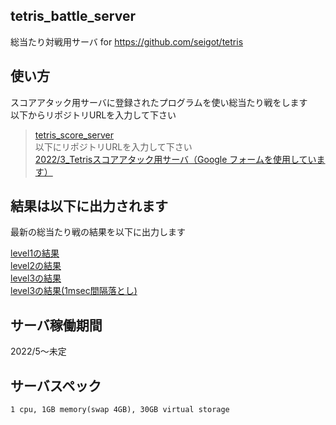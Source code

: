 ## tetris_battle_server

総当たり対戦用サーバ for https://github.com/seigot/tetris  

## 使い方

スコアアタック用サーバに登録されたプログラムを使い総当たり戦をします  
以下からリポジトリURLを入力して下さい 

> [tetris_score_server](https://github.com/seigot/tetris_score_server)  
> 以下にリポジトリURLを入力して下さい  
> [2022/3_Tetrisスコアアタック用サーバ（Google フォームを使用しています）](https://docs.google.com/forms/d/e/1FAIpQLSdrJJlzrF0DWrHv9JYQTbsoYHws0mKdU-9LBbN3z1iHDuSzGg/viewform?vc=0&c=0&w=1&flr=0&usp=mail_form_link)  

## 結果は以下に出力されます

最新の総当たり戦の結果を以下に出力します

[level1の結果](./log/result_level1_1000.md)  
[level2の結果](./log/result_level2_1000.md)  
[level3の結果](./log/result_level3_1000.md)  
[level3の結果(1msec間隔落とし)](./log/result_level3_1.md)  

## サーバ稼働期間

2022/5〜未定  

## サーバスペック

`1 cpu, 1GB memory(swap 4GB), 30GB virtual storage`
